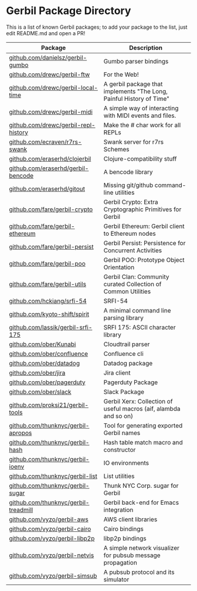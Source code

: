 # Gerbil Package Directory

This is a list of known Gerbil packages; to add your package to the list, just edit README.md
and open a PR!

<!-- begin-pkg -->
| Package | Description |
|---------|-------------|
| [github.com/danielsz/gerbil-gumbo](https://github.com/danielsz/gerbil-gumbo) | Gumbo parser bindings |
| [github.com/drewc/gerbil-ftw](https://github.com/drewc/gerbil-ftw) | For the Web! |
| [github.com/drewc/gerbil-local-time](https://github.com/drewc/gerbil-local-time) | A gerbil package that implements "The Long, Painful History of Time" |
| [github.com/drewc/gerbil-midi](https://github.com/drewc/gerbil-midi) | A simple way of interacting with MIDI events and files.|
| [github.com/drewc/gerbil-repl-history](https://github.com/drewc/gerbil-repl-history) |Make the # char work for all REPLs  |
| [github.com/ecraven/r7rs-swank](https://github.com/ecraven/r7rs-swank) | Swank server for r7rs Schemes |
| [github.com/eraserhd/clojerbil](https://github.com/eraserhd/clojerbil) | Clojure-compatibility stuff |
| [github.com/eraserhd/gerbil-bencode](https://github.com/eraserhd/gerbil-bencode) | A bencode library |
| [github.com/eraserhd/gitout](https://github.com/eraserhd/gitout) | Missing git/github command-line utilities |
| [github.com/fare/gerbil-crypto](https://github.com/fare/gerbil-crypto) | Gerbil Crypto: Extra Cryptographic Primitives for Gerbil |
| [github.com/fare/gerbil-ethereum](https://github.com/fare/gerbil-ethereum) | Gerbil Ethereum: Gerbil client to Ethereum nodes |
| [github.com/fare/gerbil-persist](https://github.com/fare/gerbil-persist) | Gerbil Persist: Persistence for Concurrent Activities |
| [github.com/fare/gerbil-poo](https://github.com/fare/gerbil-poo) | Gerbil POO: Prototype Object Orientation |
| [github.com/fare/gerbil-utils](https://github.com/fare/gerbil-utils) | Gerbil Clan: Community curated Collection of Common Utilities |
| [github.com/hckiang/srfi-54](https://github.com/hckiang/srfi-54) | SRFI-54 |
| [github.com/kyoto-shift/spirit](https://github.com/kyoto-shift/spirit) | A minimal command line parsing library |
| [github.com/lassik/gerbil-srfi-175](https://github.com/lassik/gerbil-srfi-175) | SRFI 175: ASCII character library |
| [github.com/ober/Kunabi](https://github.com/ober/Kunabi) | Cloudtrail parser |
| [github.com/ober/confluence](https://github.com/ober/confluence) | Confluence cli |
| [github.com/ober/datadog](https://github.com/ober/datadog) | Datadog package |
| [github.com/ober/jira](https://github.com/ober/jira) | Jira client |
| [github.com/ober/pagerduty](https://github.com/ober/pagerduty) | Pagerduty Package |
| [github.com/ober/slack](https://github.com/ober/slack) | Slack Package |
| [github.com/proksi21/gerbil-tools](https://github.com/proksi21/gerbil-tools) | Gerbil Xerx: Collection of useful macros (aif, alambda and so on) |
| [github.com/thunknyc/gerbil-apropos](https://github.com/thunknyc/gerbil-apropos) | Tool for generating exported Gerbil names |
| [github.com/thunknyc/gerbil-hash](https://github.com/thunknyc/gerbil-hash) | Hash table match macro and constructor |
| [github.com/thunknyc/gerbil-ioenv](https://github.com/thunknyc/gerbil-ioenv) | IO environments |
| [github.com/thunknyc/gerbil-list](https://github.com/thunknyc/gerbil-list) | List utilities |
| [github.com/thunknyc/gerbil-sugar](https://github.com/thunknyc/gerbil-sugar) | Thunk NYC Corp. sugar for Gerbil |
| [github.com/thunknyc/gerbil-treadmill](https://github.com/thunknyc/gerbil-treadmill) | Gerbil back-end for Emacs integration |
| [github.com/vyzo/gerbil-aws](https://github.com/vyzo/gerbil-aws) | AWS client libraries |
| [github.com/vyzo/gerbil-cairo](https://github.com/vyzo/gerbil-cairo) | Cairo bindings |
| [github.com/vyzo/gerbil-libp2p](https://github.com/vyzo/gerbil-libp2p) | libp2p bindings |
| [github.com/vyzo/gerbil-netvis](https://github.com/vyzo/gerbil-netvis) | A simple network visualizer for pubsub message propagation |
| [github.com/vyzo/gerbil-simsub](https://github.com/vyzo/gerbil-simsub) | A pubsub protocol and its simulator |
<!-- end-pkg -->
